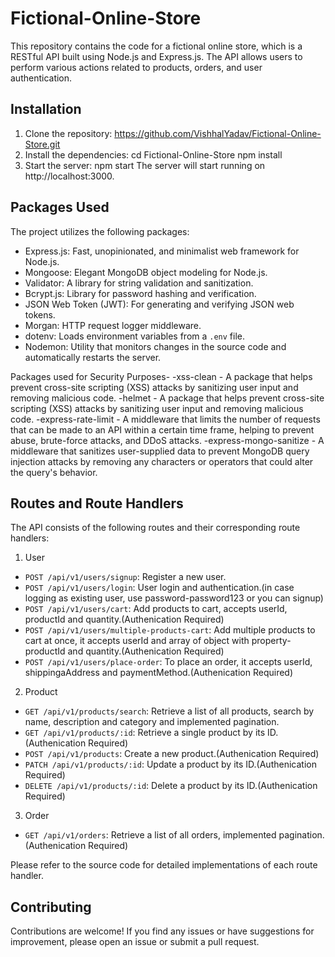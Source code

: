 # Fictional-Online-Store
This repository contains the code for a fictional online store, which is a RESTful API built using Node.js and Express.js.
The API allows users to perform various actions related to products, orders, and user authentication.

## Installation
1. Clone the repository: https://github.com/VishhalYadav/Fictional-Online-Store.git
2. Install the dependencies: cd Fictional-Online-Store npm install
3. Start the server: npm start
The server will start running on http://localhost:3000.

## Packages Used

The project utilizes the following packages:

- Express.js: Fast, unopinionated, and minimalist web framework for Node.js.
- Mongoose: Elegant MongoDB object modeling for Node.js.
- Validator: A library for string validation and sanitization.
- Bcrypt.js: Library for password hashing and verification.
- JSON Web Token (JWT): For generating and verifying JSON web tokens.
- Morgan: HTTP request logger middleware.
- dotenv: Loads environment variables from a `.env` file.
- Nodemon: Utility that monitors changes in the source code and automatically restarts the server.

Packages used for Security Purposes- 
-xss-clean -  A package that helps prevent cross-site scripting (XSS) attacks by sanitizing user input and removing malicious code.
-helmet -  A package that helps prevent cross-site scripting (XSS) attacks by sanitizing user input and removing malicious code.
-express-rate-limit -  A middleware that limits the number of requests that can be made to an API within a certain time frame, helping to prevent abuse, brute-force attacks, and DDoS attacks.
-express-mongo-sanitize - A middleware that sanitizes user-supplied data to prevent MongoDB query injection attacks by removing any characters or operators that could alter the query's behavior.

## Routes and Route Handlers

The API consists of the following routes and their corresponding route handlers:
1. User 
- `POST /api/v1/users/signup`: Register a new user.
- `POST /api/v1/users/login`: User login and authentication.(in case logging as existing user, use password-password123 or you can signup)
- `POST /api/v1/users/cart`: Add products to cart, accepts userId, productId and quantity.(Authenication Required)
- `POST /api/v1/users/multiple-products-cart`: Add multiple products to cart at once, it accepts userId and array of object with property- productId and quantity.(Authenication Required)
- `POST /api/v1/users/place-order`: To place an order, it accepts userId, shippingaAddress and paymentMethod.(Authenication Required)

2. Product
- `GET /api/v1/products/search`: Retrieve a list of all products, search by name, description and category and implemented pagination.
- `GET /api/v1/products/:id`: Retrieve a single product by its ID.(Authenication Required)
- `POST /api/v1/products`: Create a new product.(Authenication Required)
- `PATCH /api/v1/products/:id`: Update a product by its ID.(Authenication Required)
- `DELETE /api/v1/products/:id`: Delete a product by its ID.(Authenication Required)

3. Order
- `GET /api/v1/orders`: Retrieve a list of all orders, implemented pagination.(Authenication Required)

Please refer to the source code for detailed implementations of each route handler.

## Contributing

Contributions are welcome! If you find any issues or have suggestions for improvement, please open an issue or submit a pull request.



